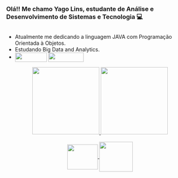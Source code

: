 ### Olá!! Me chamo Yago Lins, estudante de Análise e Desenvolvimento de Sistemas e Tecnologia 💻
##
- Atualmente me dedicando a linguagem JAVA com Programação Orientada à Objetos.
- Estudando Big Data and Analytics.
- <div>  <a href = "mailto:linsyago1@gmail.com"><img align="center" height="25" width="85" src="https://img.shields.io/badge/-Gmail-%23333?style=for-the-badge&logo=gmail&logoColor=white" target="_blank"></a> <a href="https://www.linkedin.com/in/yago-alves-216813186/" target="_blank"><img align="center" height="25" width="95" src="https://img.shields.io/badge/-LinkedIn-%230077B5?style=for-the-badge&logo=linkedin&logoColor=white" target="_blank"></a>
  </div> 
  
 <div align="center">
    <a href="https://github.com/YagoLinsOA">
    <img height="180em" src="https://github-readme-stats.vercel.app/api?username=YagoLinsOA&show_icons=true&theme=vue-dark&include_all_commits=true&count_private=false"/>
    <img height="180em" src="https://github-readme-stats.vercel.app/api/top-langs/?username=YagoLinsOA&layout=compact&langs_count=7&theme=vue-dark"/>
 </div>
 
  <div align="center" style="display: inline_block"><br>
    <img align="center" height="67" width="82" src="https://cdn.jsdelivr.net/gh/devicons/devicon/icons/csharp/csharp-line.svg" />
    <img align="center" height="80" width="90" src="https://cdn.jsdelivr.net/gh/devicons/devicon/icons/java/java-original-wordmark.svg" />
  </div>
